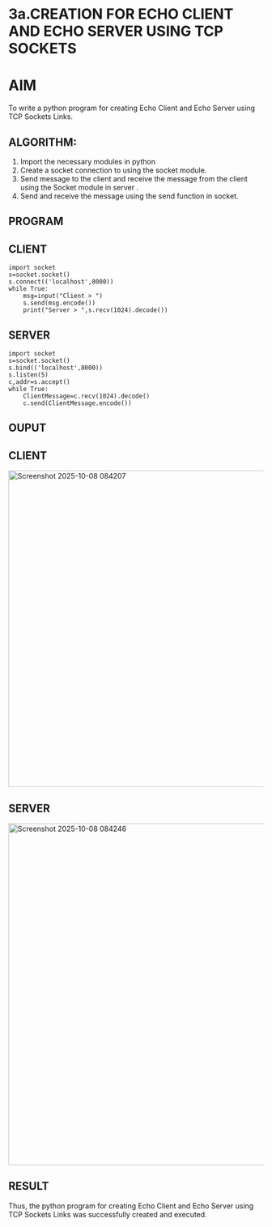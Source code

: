 # 3a.CREATION FOR ECHO CLIENT AND ECHO SERVER USING TCP SOCKETS
# AIM
To write a python program for creating Echo Client and Echo Server using TCP
Sockets Links.
## ALGORITHM:
1. Import the necessary modules in python
2. Create a socket connection to using the socket module.
3. Send message to the client and receive the message from the client using the Socket module in
 server .
4. Send and receive the message using the send function in socket.
## PROGRAM
## CLIENT

```
import socket 
s=socket.socket() 
s.connect(('localhost',8000)) 
while True: 
    msg=input("Client > ") 
    s.send(msg.encode()) 
    print("Server > ",s.recv(1024).decode())
```

## SERVER

```
import socket 
s=socket.socket() 
s.bind(('localhost',8000)) 
s.listen(5) 
c,addr=s.accept() 
while True: 
    ClientMessage=c.recv(1024).decode() 
    c.send(ClientMessage.encode())
 ```
## OUPUT

## CLIENT
<img width="1540" height="625" alt="Screenshot 2025-10-08 084207" src="https://github.com/user-attachments/assets/eab5ec43-1200-44f0-a258-b2475b3da363" />

## SERVER
<img width="1333" height="675" alt="Screenshot 2025-10-08 084246" src="https://github.com/user-attachments/assets/d786d5eb-c65a-43f8-9d18-2eb07d1558d3" />

## RESULT
Thus, the python program for creating Echo Client and Echo Server using TCP Sockets Links 
was successfully created and executed.
